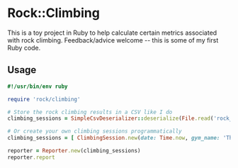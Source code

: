 # Rock::Climbing

This is a toy project in Ruby to help calculate certain metrics associated
with rock climbing. Feedback/advice welcome -- this is some of my first Ruby
code.

## Usage

```ruby
#!/usr/bin/env ruby

require 'rock/climbing'

# Store the rock climbing results in a CSV like I do
climbing_sessions = SimpleCsvDeserializer::deserialize(File.read('rock_climbing.csv'))

# Or create your own climbing sessions programmatically
climbing_sessions = [ ClimbingSession.new(date: Time.now, gym_name: 'This Rox', climbs: [ ... ]) ]

reporter = Reporter.new(climbing_sessions)
reporter.report
```

